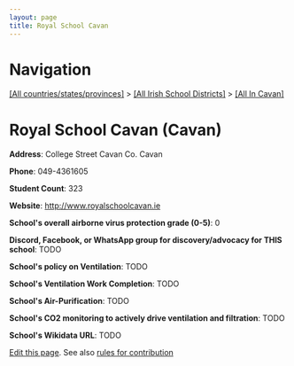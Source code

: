 ```yaml
---
layout: page
title: Royal School Cavan
---
```

# Navigation

[[All countries/states/provinces]](../../..) > [[All Irish School Districts]](../..) > [[All In Cavan]](..)

# Royal School Cavan (Cavan)

**Address**: College Street Cavan Co. Cavan

**Phone**: 049-4361605

**Student Count**: 323

**Website**: <http://www.royalschoolcavan.ie>

**School's overall airborne virus protection grade (0-5)**: 0

**Discord, Facebook, or WhatsApp group for discovery/advocacy for THIS school**: TODO

**School's policy on Ventilation**: TODO

**School's Ventilation Work Completion**: TODO

**School's Air-Purification**: TODO

**School's CO2 monitoring to actively drive ventilation and filtration**: TODO

**School's Wikidata URL**: TODO


[Edit this page](https://github.com/ventilate-schools/Ireland/edit/main/./Cavan/Royal_School_Cavan.md). See also [rules for contribution](../../../contribution-rules/)